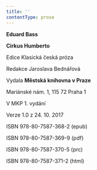 ```yaml
---
title: ''
contentType: prose
---
```


**Eduard Bass**

**Cirkus Humberto**

  

Edice Klasická česká próza

  

Redakce Jaroslava Bednářová

  

Vydala **Městská knihovna v Praze**

  

Mariánské nám. 1, 115 72 Praha 1

  

V MKP 1. vydání

  

Verze 1.0 z 24. 10. 2017

  

ISBN 978-80-7587-368-2 (epub)

  

ISBN 978-80-7587-369-9 (pdf)

  

ISBN 978-80-7587-370-5 (prc)

  

ISBN 978-80-7587-371-2 (html)
